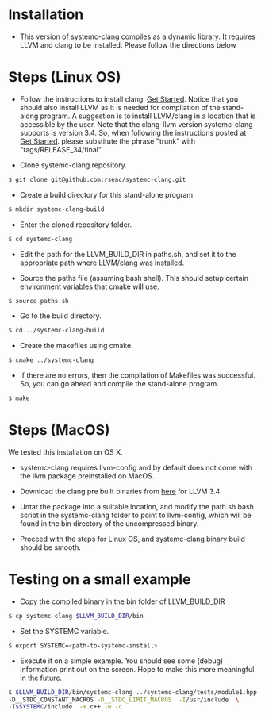 Installation
============

* This version of systemc-clang compiles as a dynamic library.  It requires LLVM and clang to be installed.   Please follow the directions below


Steps (Linux OS)
===========
* Follow the instructions to install clang: [Get Started](http://clang.llvm.org/get_started.html). Notice that you should also install LLVM as it is needed for compilation of the stand-along program. A suggestion is to install LLVM/clang in a location that is accessible by the user.
Note that the clang-llvm version systemc-clang supports is version 3.4. So, when following the instructions posted at [Get Started](http://clang.llvm.org/get_started.html). please substitute the phrase "trunk" with "tags/RELEASE_34/final".
 
* Clone systemc-clang repository.

```bash  
$ git clone git@github.com:rseac/systemc-clang.git
```

* Create a build directory for this stand-alone program.

```bash
$ mkdir systemc-clang-build
```

* Enter the cloned repository folder.

```bash
$ cd systemc-clang
```

* Edit the path for the LLVM_BUILD_DIR in paths.sh, and set it to the appropriate path where LLVM/clang was installed.

* Source the paths file (assuming bash shell).  This should setup certain environment variables that cmake will use.

```bash
$ source paths.sh
```

* Go to the build directory.

```bash
$ cd ../systemc-clang-build
```

* Create the makefiles using cmake.

```bash
$ cmake ../systemc-clang
```

* If there are no errors, then the compilation of Makefiles was successful.  So, you can go ahead and compile the stand-alone program.

```bash
$ make
```

Steps (MacOS)
===========
We tested this installation on OS X. 

* systemc-clang requires llvm-config and by default does not come with the llvm package preinstalled on MacOS. 

* Download the clang pre built binaries from [here](http://llvm.org/releases/download.html#3.3) for LLVM 3.4. 

* Untar the package into a suitable location, and modify the path.sh bash script in the systemc-clang folder to point to llvm-config, which will be found in the bin directory of the uncompressed binary. 

* Proceed with the steps for Linux OS, and systemc-clang binary build should be smooth.

Testing on a small example
==========================

* Copy the compiled binary in the bin folder of LLVM_BUILD_DIR

```bash
$ cp systemc-clang $LLVM_BUILD_DIR/bin
```

* Set the SYSTEMC variable.

```bash
$ export SYSTEMC=<path-to-systemc-install>
```

* Execute it on a simple example.  You should see some (debug) information print out on the screen.  Hope to make this more meaningful in the future.

```bash 
$ $LLVM_BUILD_DIR/bin/systemc-clang ../systemc-clang/tests/module1.hpp -- \
-D__STDC_CONSTANT_MACROS -D__STDC_LIMIT_MACROS  -I/usr/include  \
-I$SYSTEMC/include  -x c++ -w -c
```

